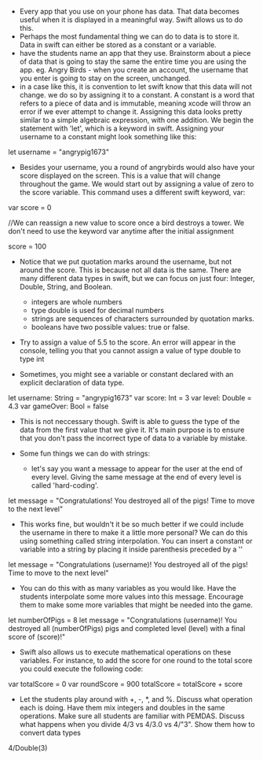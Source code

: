 - Every app that you use on your phone has data. That data becomes useful when it is displayed in a meaningful way. Swift allows us to do this.
- Perhaps the most fundamental thing we can do to data is to store it. Data in swift can either be stored as a constant or a variable. 
- have the students name an app that they use. Brainstorm about a piece of data that is going to stay the same the entire time you are using the app. eg. Angry Birds - when you create an account, the username that you enter is going to stay on the screen, unchanged. 
- in a case like this, it is convention to let swift know that this data will not change. we do so by assigning it to a constant. A constant is a word that refers to a piece of data and is immutable, meaning xcode will throw an error if we ever attempt to change it. Assigning this data looks pretty similar to a simple algebraic expression, with one addition. We begin the statement with 'let', which is a keyword in swift. Assigning your username to a constant might look something like this:



let username = "angrypig1673"


- Besides your username, you a round of angrybirds would also have your score displayed on the screen. This is a value that will change throughout the game. We would start out by assigning a value of zero to the score variable. This command uses a different swift keyword, var:



var score = 0

//We can reassign a new value to score once a bird destroys a tower. We don't need to use the keyword var anytime after the initial assignment

score = 100


 - Notice that we put quotation marks around the username, but not around the score. This is because not all data is the same. There are many different data types in swift, but we can focus on just four: Integer, Double, String, and Boolean. 
      - integers are whole numbers
      - type double is used for decimal numbers
      - strings are sequences of characters surrounded by quotation marks.
      - booleans have two possible values: true or false.

- Try to assign a value of 5.5 to the score. An error will appear in the console, telling you that you cannot assign a value of type double to type int

- Sometimes, you might see a variable or constant declared with an explicit declaration of data type.



let username: String = "angrypig1673"
var score: Int = 3
var level: Double = 4.3
var gameOver: Bool = false


 - This is not neccessary though. Swift is able to guess the type of the data from the first value that we give it. It's main purpose is to ensure that you don't pass the incorrect type of data to a variable by mistake. 

 - Some fun things we can do with strings: 

      - let's say you want a message to appear for the user at the end of every level. Giving the same message at the end of every level is called 'hard-coding'. 
 


let message = "Congratulations! You destroyed all of the pigs! Time to move to the next level"


 - This works fine, but wouldn't it be so much better if we could include the username in there to make it a little more personal? We can do this using something called string interpolation. You can insert a constant or variable into a string by placing it inside parenthesis preceded by a '\'
 


let message = "Congratulations \(username)! You destroyed all of the pigs! Time to move to the next level"


 - You can do this with as many variables as you would like. Have the students interpolate some more values into this message. Encourage them to make some more variables that might be needed into the game. 
 


let numberOfPigs = 8
let message = "Congratulations \(username)! You destroyed all \(numberOfPigs) pigs and completed level \(level) with a final score of \(score)!"


 - Swift also allows us to execute mathematical operations on these variables. For instance, to add the score for one round to the total score you could execute the following code:
 


var totalScore = 0
var roundScore = 900
totalScore = totalScore + score


 - Let the students play around with +, -, *, and %. Discuss what operation each is doing. Have them mix integers and doubles in the same operations. Make sure all students are familiar with PEMDAS. Discuss what happens when you divide 4/3 vs 4/3.0 vs 4/"3". Show them how to convert data types
 


4/Double(3)



